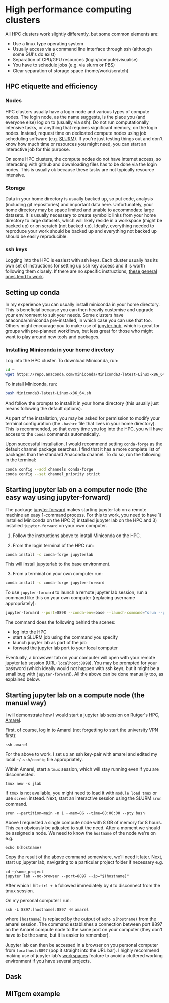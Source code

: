# High performance computing clusters

All HPC clusters work slightly differently, but some common elements are:

* Use a linux type operating system
* Usually access via a command line interface through ssh (although some GUI's do exist)
* Separation of CPU/GPU resources (login/compute/visualise)
* You have to schedule jobs (e.g. via slurm or PBS)
* Clear separation of storage space (home/work/scratch)

## HPC etiquette and efficiency

### Nodes

HPC clusters usually have a login node and various types of compute nodes. The login node, as the name suggests, is the place you (and everyone else) log on to (usually via ssh). Do not run computationally intensive tasks, or anything that requires significant memory, on the login nodes. Instead, request time on dedicated compute nodes using job scheduling software (e.g. [SLURM](https://slurm.schedmd.com/documentation.html)). If you're just testing things out and don't know how much time or resources you might need, you can start an interactive job for this purpose. 

On some HPC clusters, the compute nodes do not have internet access, so interacting with github and downloading files has to be done via the login nodes. This is usually ok because these tasks are not typically resource intensive. 

### Storage

Data in your home directory is usually backed up, so put code, analysis (including git repositories) and important data here. Unfortunately, your home directory may be space limited and unable to accommodate large datasets. It is usually necessary to create symbolic links from your home directory to large datasets, which will likely reside in a workspace (might be backed up) or on scratch (not backed up). Ideally, everything needed to reproduce your work should be backed up and everything not backed up should be easily reproducible. 

### ssh keys

Logging into the HPC is easiest with ssh keys. Each cluster usually has its own set of instructions for setting up ssh key access and it is worth following them closely. If there are no specific instructions, [these general ones tend to work](https://www.digitalocean.com/community/tutorials/how-to-set-up-ssh-keys-2).

## Setting up conda

In my experience you can usually install miniconda in your home directory. This is beneficial because you can then heavily customise and upgrade your environment to suit your needs. Some clusters have anaconda/miniconda pre-installed, in which case you can use that too. Others might encourage you to make use of [jupyter hub](https://jupyter.org/hub), which is great for groups with pre-planned workflows, but less great for those who might want to play around new tools and packages.

### Installing Miniconda in your home directory

Log into the HPC cluster. To download Miniconda, run:

```bash
cd ~
wget https://repo.anaconda.com/miniconda/Miniconda3-latest-Linux-x86_64.sh
```

To install Miniconda, run:

```bash
bash Miniconda3-latest-Linux-x86_64.sh
```

And follow the prompts to install it in your home directory (this usually just means following the default options).

As part of the installation, you may be asked for permission to modify your terminal configuration (the `.bashrc` file that lives in your home directory). This is recommended, so that every time you log into the HPC, you will have access to the `conda` commands automatically.

Upon successful installation, I would recommend setting `conda-forge` as the default channel package searches. I find that it has a more complete list of packages than the standard Anaconda channel. To do so, run the following in the terminal:

```bash
conda config --add channels conda-forge
conda config --set channel_priority strict
```

## Starting jupyter lab on a computer node (the easy way using jupyter-forward)

The package [jupyter forward](https://github.com/NCAR/jupyter-forward) makes starting jupyter lab on a remote machine an easy 1-command process. For this to work, you need to have 1) installed Miniconda on the HPC 2) installed jupyter lab on the HPC and 3) installed `jupyter-forward` on your own computer. 

1. Follow the instructions above to install Miniconda on the HPC. 

2. From the login terminal of the HPC run:

```bash
conda install -c conda-forge jupyterlab
```

This will install jupyterlab to the base environment. 

3. From a terminal on your own computer run:

```bash
conda install -c conda-forge jupyter-forward
```

To use `jupyter-forward` to launch a remote jupyter lab session, run a command like this on your own computer (replacing username appropriately):

```bash
jupyter-forward --port=8898 --conda-env=base --launch-command="srun --partition=main --mem=8000 --time=4:00:00" [username]@amarel.rutgers.edu
```

The command does the following behind the scenes:
* log into the HPC
* start a SLURM job using the command you specify
* launch jupyter lab as part of the job
* forward the jupyter lab port to your local computer

Eventually, a browswer tab on your computer will open with your remote jupyter lab session (URL: `localhost:8898`). You may be prompted for your password (which ideally would not happen with ssh keys, but it might be a small bug with `jupyter-forward`). All the above can be done manually too, as explained below. 

## Starting jupyter lab on a compute node (the manual way)

I will demonstrate how I would start a jupyter lab session on Rutger's HPC, [Amarel](https://oarc.rutgers.edu/resources/amarel/).

First, of course, log in to Amarel (not forgetting to start the university VPN first): 

    ssh amarel
    
For the above to work, I set up an ssh key-pair with amarel and edited my local `~/.ssh/config` file appropriately. 

Within Amarel, start a `tmux` session, which will stay running even if you are disconnected.

    tmux new -s jlab
    
If `tmux` is not available, you might need to load it with `module load tmux` or use `screen` instead. Next, start an interactive session using the SLURM `srun` command.
    
    srun --partition=main -n 1 --mem=8G --time=08:00:00 --pty bash
    
Above I requested a single compute node with 8 GB of memory for 8 hours. This can obviously be adjusted to suit the need. After a moment we should be assigned a node. We need to know the `hostname` of the node we're on e.g.
    
    echo $(hostname)
    
Copy the result of the above command somewhere, we'll need it later. Next, start up jupyter lab, navigating to a particular project folder if necessary e.g.

    cd ~/some_project
    jupyter lab --no-browser --port=8897 --ip="$(hostname)"
    
After which I hit `ctrl + b` followed immediately by `d` to disconnect from the tmux session.
    
On my personal computer I run:

    ssh -L 8897:[hostname]:8897 -N amarel
    
where `[hostname]` is replaced by the output of `echo $(hostname)` from the amarel session. The command establishes a connection between port 8897 on the Amarel compute node to the same port on your computer (they don't have to be the same, but it is easier to remember). 

Jupyter lab can then be accessed in a browser on you personal computer from `localhost:8897` (pop it straight into the URL bar). I highly recommend making use of jupyter lab's [workspaces](https://jupyterlab.readthedocs.io/en/stable/user/urls.html) feature to avoid a cluttered working environment if you have several projects. 

## Dask

## MITgcm example
